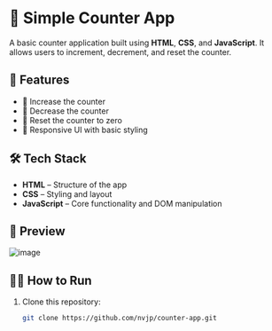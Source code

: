 # 🧮 Simple Counter App

A basic counter application built using **HTML**, **CSS**, and **JavaScript**. It allows users to increment, decrement, and reset the counter.

## 🚀 Features

- 🔼 Increase the counter
- 🔽 Decrease the counter
- 🔁 Reset the counter to zero
- 📱 Responsive UI with basic styling

## 🛠️ Tech Stack

- **HTML** – Structure of the app  
- **CSS** – Styling and layout  
- **JavaScript** – Core functionality and DOM manipulation

## 📸 Preview

![image](https://github.com/user-attachments/assets/a992e390-523e-4617-9cb6-6e38112dc04f)


## 🧑‍💻 How to Run

1. Clone this repository:

   ```bash
   git clone https://github.com/nvjp/counter-app.git
